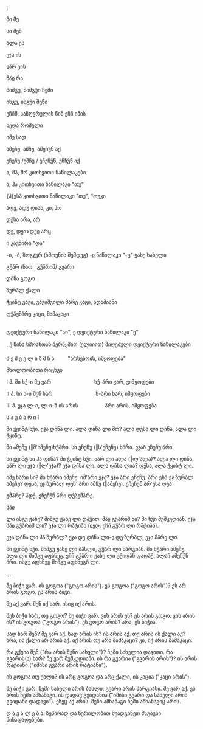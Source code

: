 ¡

<span lang="sva">მი </span>მე

<span lang="sva">სი </span>შენ

<span lang="sva">ალა </span>ეს

<span lang="sva">ეჯა </span>ის

<span lang="sva">ჲა̈რ </span>ვინ

<span lang="sva">მა̈ჲ </span>რა

<span lang="sva">მიშგუ, მიშგუ̂ი </span>ჩემი

<span lang="sva">ისგუ, ისგუ̂ი </span>შენი

<span lang="sva">ეჩი̄შ</span>, საზღვრულის წინ <span lang="sva">ეჩი̄ </span>იმის

<span lang="sva">ხედა </span>რომელი

<span lang="sva">იმე </span>სად

<span lang="sva">ამეჩუ, ამჩუ, ამეჩუ̄ნ </span>აქ

<span lang="sva">ეჩეჩუ /ეშჩუ / ეჩეჩუ̄ნ, ეჩჩუ̄ნ </span>იქ

<span lang="sva">ა, მა̄, მო̄ </span>კითხვითი ნაწილაკები

<span lang="sva">ა, ჰა </span>კითხვითი ნაწილაკი "თუ"

<span lang="sva">{ჰ}ესა̄ </span>კითხვითი ნაწილაკი "თუ", "თუკი

<div>
<span lang="sva">ა̄დუ, ა̄დუ̂ </span>დიახ, კი, ჰო

<span lang="sva">დე̄სა </span>არა, არ

<span lang="sva">დე, დეი</span><span lang="sva">&gt;</span><span lang="sva">დეჲ </span>არც

<span lang="sva">ი </span>კავშირი "და"

<span lang="sva">-ი, -ი̄</span>, ზოგჯერ (ხმოვნის შემდეგ) -<span lang="sva">ჲ </span>ნაწილაკი "-ც" <span lang="sva">ჟახე </span>სახელი

<span lang="sva">გუ̂ა̈რ </span>/ნათ. &nbsp;<span lang="sva">გუ̂ა̈რიშ</span>/ გვარი

<span lang="sva">დი̄ნა </span>გოგო

<span lang="sva">ზურა̄ლ </span>ქალი

<span lang="sva">ჭყინტ </span>ვაჟი, ვაჟიშვილი <span lang="sva">მა̄რე </span>კაცი, ადამიანი

<span lang="sva">ღუ̂ა̈ჟმა̄რე </span>კაცი, მამაკაცი

</div><br clear="all">
დეიქტური ნაწილაკი "აი", <span lang="sva">ე </span>დეიქტური ნაწილაკი "ე"

, <span lang="sva">ე̄ </span>წინა ხმო<span class="unknown">ანთან შერწყმით (ელი<span class="unknown"></span>იით) მიღებული დეიქტური ნაწილაკები</span>

მ ე შ ვ ე ლ ი ზ მ ნ ა &nbsp;&nbsp;&nbsp;&nbsp;&nbsp;&nbsp;&nbsp;&nbsp;"არსებობს, იმყოფება"

მხოლოობითი რიცხვი

I პ. <span lang="sva">მი ხუ̂-ი </span>მე ვარ &nbsp;&nbsp;&nbsp;&nbsp;&nbsp;&nbsp;&nbsp;&nbsp;&nbsp;&nbsp;&nbsp;&nbsp;&nbsp;&nbsp;&nbsp;&nbsp;&nbsp;&nbsp;&nbsp;&nbsp;&nbsp;&nbsp;&nbsp;&nbsp;&nbsp;&nbsp;&nbsp;&nbsp;<span lang="sva">ხუ̂-ა̈რი </span>ვარ, ვიმყოფები

II პ. <span lang="sva">სი ხ-ი </span>შენ ხარ &nbsp;&nbsp;&nbsp;&nbsp;&nbsp;&nbsp;&nbsp;&nbsp;&nbsp;&nbsp;&nbsp;&nbsp;&nbsp;&nbsp;&nbsp;&nbsp;&nbsp;&nbsp;&nbsp;&nbsp;&nbsp;&nbsp;&nbsp;&nbsp;&nbsp;&nbsp;&nbsp;&nbsp;<span lang="sva">ხ-ა̈რი </span>ხარ, იმყოფები

III პ. <span lang="sva">ეჯა ლ-ი</span>, <span lang="sva">ლ-ი-ზ </span>ის არის &nbsp;&nbsp;&nbsp;&nbsp;&nbsp;&nbsp;&nbsp;&nbsp;&nbsp;&nbsp;&nbsp;&nbsp;&nbsp;&nbsp;&nbsp;&nbsp;&nbsp;<span lang="sva">ა̈რი </span>არის, იმყოფება

ს ა უ ბ ა რ ი I

<span lang="sva">მი ჭყინტ ხუ̂ი. ეჯა დი̄ნა ლი. ალა დი̄ნა ლი მო̄? ალა დე̄სა ლი დი̄ნა, ალა ლი ჭყინტ.</span>

<span lang="sva">მი ამეჩუ (‖მ</span><span lang="sva">'</span><span lang="sva">ამეჩუ)ხუ̂ა̈რი. სი ეჩეჩუ (‖ს</span><span lang="sva">'</span><span lang="sva">ეჩეჩუ) ხა̈რი. ეჯაი̄ ეჩეჩუ ა̈რი.</span>

<span lang="sva">სი ჭყინტ ხი ჰა დი̄ნა? მი ჭყინტ ხუ̂ი. ჲა̈რ ლი ალა (‖ლ</span><span lang="sva">'</span><span lang="sva">ალა)? ალა ლი დი̄ნა. ჲა̈რ ლი ეჯა (‖ლ</span><span lang="sva">'</span><span lang="sva">ეჯა)? ეჯა დი̄ნა ლი. ალა დი̄ნა ლია? დე̄სა, ალა ჭყინტ ლი.</span>

<span lang="sva">იმე ხა̈რი სი? მი ხუ̂ა̈რი ამეჩუ. იმ</span><span lang="sva">'</span><span lang="sva">ა̄̈რი ეჯა? ეჯა ა̈რი ეჩეჩუ. ა̈რი ესა̄ ეჯ ზურა̄ლ ამეჩუ? დე̄სა, ეჯ ზურა̄ლ დე̄ს</span><span lang="sva">' </span><span lang="sva">ა̄̈რი ამჩუ (‖ამეჩუ). ეჩეჩუ̄ნ ა̈რ</span><span lang="sva">'</span><span lang="sva">ესა̄ ღუ̂ა̈</span>

<span lang="sva">ჟმა̄რე? ა̄დუ̂, ეჩეჩუ̄ნ ა̈რი ღუ̂ა̈ჟმა̄რე.</span>

<span lang="sva">მა̈ჲ</span>

<span lang="sva">ლი ისგუ ჟახე? მიშგუ ჟახე ლი და̈უ̂ით. მა̈ჲ გუ̂ა̈რიშ ხი? მი ხუ̂ი მუშკუდია̄ნ. ეჯა მა̈ჲ გუ̂ა̈რიშ ლი? ეჯა ლი რა̄̈ტია̄ნ (ჲედ: ეჩი̄ გუ̂ა̈რ ლი რა̄̈ტია̄ნ).</span>

<span lang="sva">ეჯა დი̄ნა ლი ჰა̄ ზურა̄ლ? ეჯა დე დი̄ნა ლი-ჲ დე ზურა̄ლ, ეჯა მა̄რე ლი.</span>

<span lang="sva">მი ჭყინტ ხუ̂ი. მიშგუ ჟახე ლი ბა̈სლი, გუ̂ა̈რ ლი მა̈რგია̄ნ. მი ხუ̂ა̈რი ამეჩუ. ალა ლი მიშგუ აფხნეგ. ეჩი̄ გუ̂ა̈რ ი ჟახე ლი გუ̂იდა̄ნ დადა̈უ̂. ალაი̄ ამეჩუ̄ნ ა̈რი. ისგუ აფხნეგ მიშგუ აფხნეგი̄ ლი.</span>

,,,

მე ბიჭი ვარ. ის გოგოა ("გოგო არის"). ეს გოგოა ("გოგო არის")? ეს არ არის გოგო. ეს არის ბიჭი.

მე აქ ვარ. შენ იქ ხარ. ისიც იქ არის.

შენ ბიჭი ხარ, თუ გოგო? მე ბიჭი ვარ. ვინ არის ეს? ეს არის გოგო. ვინ არის ის? ის გოგოა ("გოგო არის"). ეს გოგო არის? არა, ეს ბიჭია.

სად ხარ შენ? მე ვარ აქ. სად არის ის? ის არის აქ. თუ არის ის ქალი აქ? არა, ის ქალი არ არის აქ. იქ არის თუ არა მამაკაცი? კი, იქ არის მამაკაცი.

რა გქვია შენ ("რა არის შენი სახელი")? ჩემი სახელია დავითი. რა გვარის(ა) ხარ? მე ვარ მუშკუდიანი. ის რა გვარია ("გვარის არის")? ის არის რატიანი ("იმისი გვარი არის რატიანი").

ის გოგოა თუ ქალი? ის არც გოგოა და არც ქალი, ის კაცია ("კაცი არის").

მე ბიჭი ვარ. ჩემი სახელი არის ბასლი, გვარი არის მარგიანი. მე ვარ აქ. ეს არის ჩემი ამხანაგი. ის დადავ გვიდანია ("იმისი გვარი და სახელი არის გვიდანი დადავი"). ესეც აქ არის. შენი ამხანაგი ჩემი ამხანაგიც არის.

დ ა ვ ა ლ ე ბ ა. ზეპირად და წერილობით შეადგინეთ მსგავსი წინადადებები.

<div>

